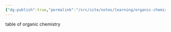```yaml
---
{"dg-publish":true,"permalink":"/src/site/notes/learning/organic-chemistry/index/","dgPassFrontmatter":true}
---
```





table of organic chemistry